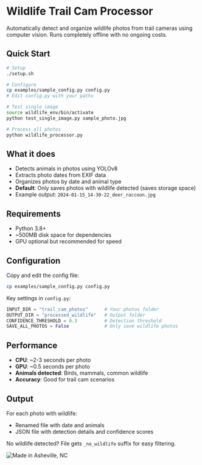 # Wildlife Trail Cam Processor

Automatically detect and organize wildlife photos from trail cameras using computer vision. Runs completely offline with no ongoing costs.

## Quick Start

```bash
# Setup
./setup.sh

# Configure
cp examples/sample_config.py config.py
# Edit config.py with your paths

# Test single image
source wildlife_env/bin/activate
python test_single_image.py sample_photo.jpg

# Process all photos
python wildlife_processor.py
```

## What it does

- Detects animals in photos using YOLOv8
- Extracts photo dates from EXIF data
- Organizes photos by date and animal type
- **Default**: Only saves photos with wildlife detected (saves storage space)
- Example output: `2024-01-15_14-30-22_deer_raccoon.jpg`

## Requirements

- Python 3.8+
- ~500MB disk space for dependencies
- GPU optional but recommended for speed

## Configuration

Copy and edit the config file:
```bash
cp examples/sample_config.py config.py
```

Key settings in `config.py`:
```python
INPUT_DIR = "trail_cam_photos"      # Your photos folder
OUTPUT_DIR = "processed_wildlife"   # Output folder
CONFIDENCE_THRESHOLD = 0.3          # Detection threshold
SAVE_ALL_PHOTOS = False             # Only save wildlife photos
```

## Performance

- **CPU**: ~2-3 seconds per photo
- **GPU**: ~0.5 seconds per photo  
- **Animals detected**: Birds, mammals, common wildlife
- **Accuracy**: Good for trail cam scenarios

## Output

For each photo with wildlife:
- Renamed file with date and animals
- JSON file with detection details and confidence scores

No wildlife detected? File gets `_no_wildlife` suffix for easy filtering.

![Made in Asheville, NC](https://madewithlove.now.sh/us?colorA=%23575757&colorB=%2344cbd5&template=for-the-badge&text=Asheville%2C+NC)